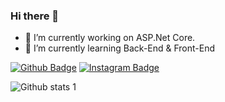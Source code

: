 ### Hi there 👋

- 🔭 I’m currently working on ASP.Net Core.
- 🌱 I’m currently learning Back-End & Front-End


[![Github Badge](https://img.shields.io/badge/-Github-000?style=quare&labelColor=000&logo=Github&logoColor=white&link=link)](https://github.com/oguzhan-derin) 
[![Instagram Badge](https://img.shields.io/badge/-Instagram-C13584?style=flat-quare&labelColor=C13584&logo=instagram&logoColor=white&link=link)](https://www.instagram.com/oguzhnderin) 


![Github stats 1](https://github-readme-stats.vercel.app/api?username=kullanıcıadınız&show_icons=true&theme=gradient)
